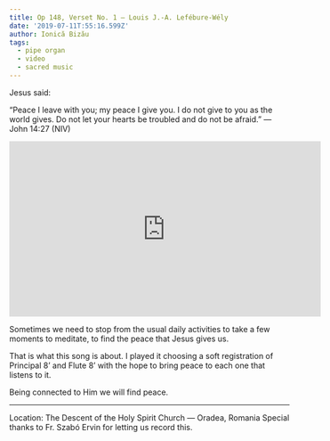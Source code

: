 ```yaml
---
title: Op 148, Verset No. 1 — Louis J.-A. Lefébure-Wély
date: '2019-07-11T:55:16.599Z'
author: Ionică Bizău
tags:
  - pipe organ
  - video
  - sacred music
---
```



Jesus said: 

“Peace I leave with you; my peace I give you. I do not give to you as the world gives. Do not let your hearts be troubled and do not be afraid.” — John 14:27 (NIV)


<iframe width="560" height="315" src="https://www.youtube.com/embed/PEBRV0DkR-k" frameborder="0" allow="accelerometer; autoplay; encrypted-media; gyroscope; picture-in-picture" allowfullscreen></iframe>


Sometimes we need to stop from the usual daily activities to take a few moments to meditate, to find the peace that Jesus gives us.

That is what this song is about. I played it choosing a soft registration of Principal 8’ and Flute 8’ with the hope to bring peace to each one that listens to it. 

Being connected to Him we will find peace.

* * *

Location: The Descent of the Holy Spirit Church — Oradea, Romania
Special thanks to Fr. Szabó Ervin for letting us record this.

